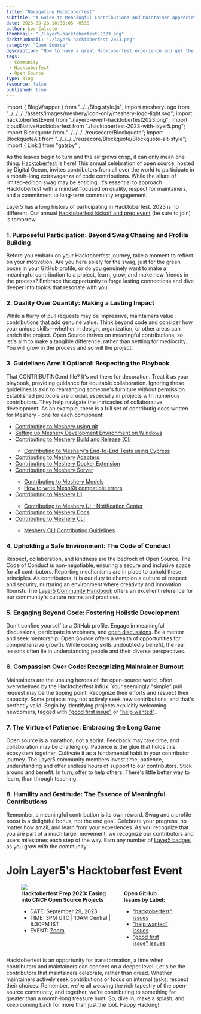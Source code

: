 ```yaml
---
title: "Navigating Hacktoberfest"
subtitle: "A Guide to Meaningful Contributions and Maintainer Appreciation"
date: 2023-09-28 10:30:05 -0530
author: Lee Calcote
thumbnail: "./layer5-hacktoberfest-2023.png"
darkthumbnail: "./layer5-hacktoberfest-2023.png"
category: "Open Source"
description: "How to have a great Hacktoberfest experience and get the most out of participating"
tags:
 - Community
 - Hacktoberfest
 - Open Source
type: Blog
resource: false
published: true
---
```


import { BlogWrapper } from "../../Blog.style.js";
import mesheryLogo from "../../../../assets/images/meshery/icon-only/meshery-logo-light.svg";
import hacktoberfestEvent from "./layer5-event-hacktoberfest2023.png";
import cloudNativeHacktoberfest from "./hacktoberfest-2023-with-layer5.png";
import Blockquote from "../../../../reusecore/Blockquote";
import BlockquoteAlt from "../../../../reusecore/Blockquote/Blockquote-alt-style";
import { Link } from "gatsby" ;


<BlogWrapper>

As the leaves begin to turn and the air grows crisp, it can only mean one thing: [Hacktoberfest](https://hacktoberfest.com) is here! This annual celebration of open source, hosted by Digital Ocean, invites contributors from all over the world to participate in a month-long extravaganza of code contributions. While the allure of limited-edition swag may be enticing, it's essential to approach Hacktoberfest with a mindset focused on quality, respect for maintainers, and a commitment to long-term community engagement.

Layer5 has a long history of participating in Hacktoberfest. 2023 is no different. Our annual [Hacktoberfest kickoff and prep event](/community/events/hacktoberfest-prep-2023-easing-into-cncf-open-source-projects) (be sure to join) is tomorrow.

### 1. Purposeful Participation: Beyond Swag Chasing and Profile Building

Before you embark on your Hacktoberfest journey, take a moment to reflect on your motivation. Are you here solely for the swag, just for the green boxes in your GitHub profile, or do you genuinely want to make a meaningful contribution to a project, learn, grow, and make new friends in the process? Embrace the opportunity to forge lasting connections and dive deeper into topics that resonate with you. 

### 2. Quality Over Quantity: Making a Lasting Impact

While a flurry of pull requests may be impressive, maintainers value contributions that add genuine value. Think beyond code and consider how your unique skills—whether in design, organization, or other areas can enrich the project. Open Source thrives on meaningful contributions, so let's aim to make a tangible difference, rather than settling for mediocrity. You will grow in the process and so will the project.

<BlockquoteAlt
  quote="When you are clear about what motivates you, each contribution you make will help you achieve your goals, because you will be working on projects that are aligned with your values." person=" Lee Calcote"
/>

### 3. Guidelines Aren't Optional: Respecting the Playbook

That CONTRIBUTING.md file? It's not there for decoration. Treat it as your playbook, providing guidance for equitable collaboration. Ignoring these guidelines is akin to rearranging someone's furniture without permission. Established protocols are crucial, especially in projects with numerous contributors. They help navigate the intricacies of collaborative development. As an example, there is a full set of contributig docs written for Meshery - one for each component:

<ul>
  <li><a href="/project/contributing/contributing-gitflow">Contributing to Meshery using git</a></li>
  <li><a href="/project/contributing/meshery-windows">Setting up Meshery Development Environment on Windows</a></li>
  <li><a href="/project/contributing/build-and-release">Contributing to Meshery Build and Release (CI)</a></li>
  <ul><li><a href="/project/contributing/contributing-cypress">Contributing to Meshery's End-to-End Tests using Cypress</a></li></ul>
  <li><a href="/project/contributing/contributing-adapters">Contributing to Meshery Adapters</a></li>
  <li><a href="/project/contributing/contributing-docker-extension">Contributing to Meshery Docker Extension</a></li>
  <li><a href="/project/contributing/contributing-server">Contributing to Meshery Server</a></li>
    <ul>
      <li><a href="/project/contributing/contributing-models">Contributing to Meshery Models</a></li>
      <li><a href="/project/contributing/contributing-error">How to write MeshKit compatible errors</a></li>
    </ul>
  <li><a href="/project/contributing/contributing-ui">Contributing to Meshery UI</a></li>
    <ul><li><a href="/project/contributing/contributing-ui-notification-center">Contributing to Meshery UI - Notification Center</a></li></ul>
  <li><a href="/project/contributing/contributing-docs">Contributing to Meshery Docs</a></li>
  <li><a href="/project/contributing/contributing-cli">Contributing to Meshery CLI</a></li>
    <ul><li><a href="/project/contributing/contributing-cli-guide">Meshery CLI Contributing Guidelines</a></li></ul>
</ul>

### 4. Upholding a Safe Environment: The Code of Conduct

Respect, collaboration, and kindness are the bedrock of Open Source. The Code of Conduct is non-negotiable, ensuring a secure and inclusive space for all contributors. Reporting mechanisms are in place to uphold these principles. As contributors, it is our duty to champion a culture of respect and security, nurturing an environment where creativity and innovation flourish. The [Layer5 Community Handbook](/community/handbook) offers an excellent reference for our community's culture norms and practices.

### 5. Engaging Beyond Code: Fostering Holistic Development

Don't confine yourself to a GitHub profile. Engage in meaningful discussions, participate in webinars, and [open discussions](https://discuss.layer5.io). Be a mentor and seek mentorship. Open Source offers a wealth of opportunities for comprehensive growth. While coding skills undoubtedly benefit, the real lessons often lie in understanding people and their diverse perspectives.

### 6. Compassion Over Code: Recognizing Maintainer Burnout

<p><Link to="/community/handbook/repository-overview">Maintainers</Link> are the unsung heroes of the open-source world, often overwhelmed by the Hacktoberfest influx. Your seemingly "simple" pull request may be the tipping point. Recognize their efforts and respect their capacity. Some projects may not actively seek new contributions, and that's perfectly valid. Begin by identifying projects explicitly welcoming newcomers, tagged with <a href="https://github.com/issues?q=is%3Aopen+is%3Aissue+archived%3Afalse+org%3Alayer5io+org%3Alayer5labs+org%3Ameshery+org%3Aservice-mesh-performance+org%3Aservice-mesh-patterns+label%3A%22help+wanted%22+">"good first issue"</a> or <a href="https://github.com/issues?q=is%3Aopen+is%3Aissue+archived%3Afalse+org%3Alayer5io+org%3Ameshery+org%3Aservice-mesh-performance+org%3Aservice-mesh-patterns+label%3A%22help+wanted%22+">"help wanted"</a>.</p>


### 7. The Virtue of Patience: Embracing the Long Game

Open source is a marathon, not a sprint. Feedback may take time, and collaboration may be challenging. Patience is the glue that holds this ecosystem together. Cultivate it as a fundamental habit in your contributor journey. The Layer5 <Link to="/community/members">community members</Link> invest time, patience, understanding and offer endless hours of support to our contributors. Stick around and benefit. In turn, offer to help others. There's little better way to learn, than through teaching.


### 8. Humility and Gratitude: The Essence of Meaningful Contributions

Remember, a meaningful contribution is its own reward. Swag and a profile boost is a delightful bonus, not the end goal. Celebrate your progress, no matter how small, and learn from your experiences. As you recognize that you are part of a much larger movement, we <Link to="blog/community/layer5-recognition-program">recognize our contributors and users milestones</Link> each step of the way. Earn any number of <a href="https://badges.layer5.io">Layer5 badges</a> as you grow with the community.

# Join Layer5's Hacktoberfest Event

<figure class="imgWithCaption" style="width: 80%;">
  <Link to="/community/events/hacktoberfest-prep-2023-easing-into-cncf-open-source-projects"><img src={cloudNativeHacktoberfest} /></Link>
  <figcaption style="display:flex;gap:2rem;">
  <div>
    <strong><Link to="/community/events/hacktoberfest-prep-2023-easing-into-cncf-open-source-projects">Hacktoberfest Prep 2023: Easing into CNCF Open Source Projects</Link></strong>
    <ul>
    <li>DATE: September 29, 2023</li>
    <li>TIME: 3PM UTC | 10AM Central | 8:30PM IST</li>
    <li>EVENT: <a href="https://meet.layer5.io/community">Zoom</a></li>
    </ul>
  </div>
  <div>
    <strong> Open GitHub Issues by Label:</strong>
    <ul>
      <li><a href="https://github.com/issues?q=is%3Aopen+is%3Aissue+archived%3Afalse+org%3Alayer5io+org%3Ameshery+org%3Aservice-mesh-performance+org%3Aservice-mesh-patterns+label%3A%22hacktoberfest%22+">"hacktoberfest" issues</a>
      </li>
      <li><a href="https://github.com/issues?q=is%3Aopen+is%3Aissue+archived%3Afalse+org%3Alayer5io+org%3Ameshery+org%3Aservice-mesh-performance+org%3Aservice-mesh-patterns+label%3A%22help+wanted%22+">"help wanted" issues</a>
      </li>
      <li><a href="https://github.com/issues?q=is%3Aopen+is%3Aissue+archived%3Afalse+org%3Alayer5io+org%3Alayer5labs+org%3Ameshery+org%3Aservice-mesh-performance+org%3Aservice-mesh-patterns+label%3A%22help+wanted%22+">"good first issue" issues</a>
      </li>
    </ul>
  </div>
  </figcaption>
</figure>

Hacktoberfest is an opportunity for transformation, a time when contributors and maintainers can connect on a deeper level. Let's be the contributors that maintainers celebrate, rather than dread. Whether maintainers actively seek contributions or focus on internal tasks, respect their choices. Remember, we're all weaving the rich tapestry of the open-source community, and together, we're contributing to something far greater than a month-long treasure hunt. So, dive in, make a splash, and keep coming back for more than just the loot. Happy Hacking!

</BlogWrapper>

